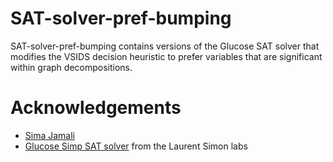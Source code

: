 SAT-solver-pref-bumping
===========================
SAT-solver-pref-bumping contains versions of the Glucose SAT solver that modifies the VSIDS decision heuristic to prefer variables that are significant within graph decompositions. 

# Acknowledgements
- [Sima Jamali](https://github.com/simajamali) 
- [Glucose Simp SAT solver](http://www.labri.fr/perso/lsimon/glucose/) from the Laurent Simon labs
